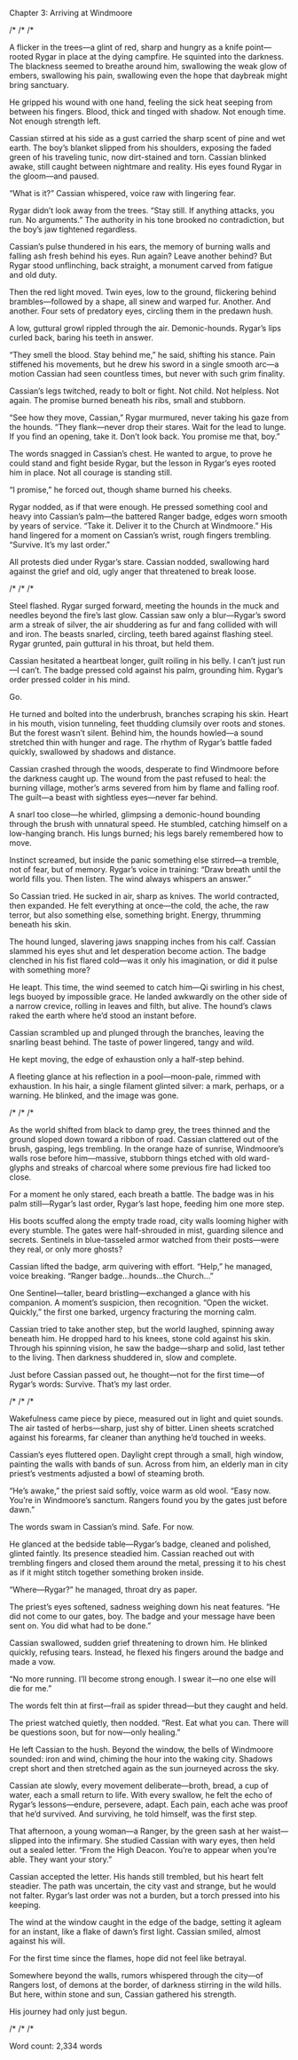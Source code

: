 Chapter 3: Arriving at Windmoore

/* /* /*

A flicker in the trees—a glint of red, sharp and hungry as a knife point—rooted Rygar in place at the dying campfire. He squinted into the darkness. The blackness seemed to breathe around him, swallowing the weak glow of embers, swallowing his pain, swallowing even the hope that daybreak might bring sanctuary.

He gripped his wound with one hand, feeling the sick heat seeping from between his fingers. Blood, thick and tinged with shadow. Not enough time. Not enough strength left.

Cassian stirred at his side as a gust carried the sharp scent of pine and wet earth. The boy’s blanket slipped from his shoulders, exposing the faded green of his traveling tunic, now dirt-stained and torn. Cassian blinked awake, still caught between nightmare and reality. His eyes found Rygar in the gloom—and paused.

“What is it?” Cassian whispered, voice raw with lingering fear.

Rygar didn’t look away from the trees. “Stay still. If anything attacks, you run. No arguments.” The authority in his tone brooked no contradiction, but the boy’s jaw tightened regardless.

Cassian’s pulse thundered in his ears, the memory of burning walls and falling ash fresh behind his eyes. Run again? Leave another behind? But Rygar stood unflinching, back straight, a monument carved from fatigue and old duty.

Then the red light moved. Twin eyes, low to the ground, flickering behind brambles—followed by a shape, all sinew and warped fur. Another. And another. Four sets of predatory eyes, circling them in the predawn hush.

A low, guttural growl rippled through the air. Demonic-hounds. Rygar’s lips curled back, baring his teeth in answer.

“They smell the blood. Stay behind me,” he said, shifting his stance. Pain stiffened his movements, but he drew his sword in a single smooth arc—a motion Cassian had seen countless times, but never with such grim finality.

Cassian’s legs twitched, ready to bolt or fight. Not child. Not helpless. Not again. The promise burned beneath his ribs, small and stubborn.

“See how they move, Cassian,” Rygar murmured, never taking his gaze from the hounds. “They flank—never drop their stares. Wait for the lead to lunge. If you find an opening, take it. Don’t look back. You promise me that, boy.”

The words snagged in Cassian’s chest. He wanted to argue, to prove he could stand and fight beside Rygar, but the lesson in Rygar’s eyes rooted him in place. Not all courage is standing still.

“I promise,” he forced out, though shame burned his cheeks.

Rygar nodded, as if that were enough. He pressed something cool and heavy into Cassian’s palm—the battered Ranger badge, edges worn smooth by years of service. “Take it. Deliver it to the Church at Windmoore.” His hand lingered for a moment on Cassian’s wrist, rough fingers trembling. “Survive. It’s my last order.”

All protests died under Rygar’s stare. Cassian nodded, swallowing hard against the grief and old, ugly anger that threatened to break loose.

/* /* /*

Steel flashed. Rygar surged forward, meeting the hounds in the muck and needles beyond the fire’s last glow. Cassian saw only a blur—Rygar’s sword arm a streak of silver, the air shuddering as fur and fang collided with will and iron. The beasts snarled, circling, teeth bared against flashing steel. Rygar grunted, pain guttural in his throat, but held them.

Cassian hesitated a heartbeat longer, guilt roiling in his belly. I can’t just run—I can’t. The badge pressed cold against his palm, grounding him. Rygar’s order pressed colder in his mind.

Go.

He turned and bolted into the underbrush, branches scraping his skin. Heart in his mouth, vision tunneling, feet thudding clumsily over roots and stones. But the forest wasn’t silent. Behind him, the hounds howled—a sound stretched thin with hunger and rage. The rhythm of Rygar’s battle faded quickly, swallowed by shadows and distance.

Cassian crashed through the woods, desperate to find Windmoore before the darkness caught up. The wound from the past refused to heal: the burning village, mother’s arms severed from him by flame and falling roof. The guilt—a beast with sightless eyes—never far behind.

A snarl too close—he whirled, glimpsing a demonic-hound bounding through the brush with unnatural speed. He stumbled, catching himself on a low-hanging branch. His lungs burned; his legs barely remembered how to move.

Instinct screamed, but inside the panic something else stirred—a tremble, not of fear, but of memory. Rygar’s voice in training: “Draw breath until the world fills you. Then listen. The wind always whispers an answer.”

So Cassian tried. He sucked in air, sharp as knives. The world contracted, then expanded. He felt everything at once—the cold, the ache, the raw terror, but also something else, something bright. Energy, thrumming beneath his skin.

The hound lunged, slavering jaws snapping inches from his calf. Cassian slammed his eyes shut and let desperation become action. The badge clenched in his fist flared cold—was it only his imagination, or did it pulse with something more?

He leapt. This time, the wind seemed to catch him—Qi swirling in his chest, legs buoyed by impossible grace. He landed awkwardly on the other side of a narrow crevice, rolling in leaves and filth, but alive. The hound’s claws raked the earth where he’d stood an instant before.

Cassian scrambled up and plunged through the branches, leaving the snarling beast behind. The taste of power lingered, tangy and wild.

He kept moving, the edge of exhaustion only a half-step behind.

A fleeting glance at his reflection in a pool—moon-pale, rimmed with exhaustion. In his hair, a single filament glinted silver: a mark, perhaps, or a warning. He blinked, and the image was gone.

/* /* /*

As the world shifted from black to damp grey, the trees thinned and the ground sloped down toward a ribbon of road. Cassian clattered out of the brush, gasping, legs trembling. In the orange haze of sunrise, Windmoore’s walls rose before him—massive, stubborn things etched with old ward-glyphs and streaks of charcoal where some previous fire had licked too close.

For a moment he only stared, each breath a battle. The badge was in his palm still—Rygar’s last order, Rygar’s last hope, feeding him one more step.

His boots scuffed along the empty trade road, city walls looming higher with every stumble. The gates were half-shrouded in mist, guarding silence and secrets. Sentinels in blue-tasseled armor watched from their posts—were they real, or only more ghosts?

Cassian lifted the badge, arm quivering with effort. “Help,” he managed, voice breaking. “Ranger badge…hounds…the Church…”

One Sentinel—taller, beard bristling—exchanged a glance with his companion. A moment’s suspicion, then recognition. “Open the wicket. Quickly,” the first one barked, urgency fracturing the morning calm.

Cassian tried to take another step, but the world laughed, spinning away beneath him. He dropped hard to his knees, stone cold against his skin. Through his spinning vision, he saw the badge—sharp and solid, last tether to the living. Then darkness shuddered in, slow and complete.

Just before Cassian passed out, he thought—not for the first time—of Rygar’s words: Survive. That’s my last order.

/* /* /*

Wakefulness came piece by piece, measured out in light and quiet sounds. The air tasted of herbs—sharp, just shy of bitter. Linen sheets scratched against his forearms, far cleaner than anything he’d touched in weeks.

Cassian’s eyes fluttered open. Daylight crept through a small, high window, painting the walls with bands of sun. Across from him, an elderly man in city priest’s vestments adjusted a bowl of steaming broth.

“He’s awake,” the priest said softly, voice warm as old wool. “Easy now. You’re in Windmoore’s sanctum. Rangers found you by the gates just before dawn.”

The words swam in Cassian’s mind. Safe. For now.

He glanced at the bedside table—Rygar’s badge, cleaned and polished, glinted faintly. Its presence steadied him. Cassian reached out with trembling fingers and closed them around the metal, pressing it to his chest as if it might stitch together something broken inside.

“Where—Rygar?” he managed, throat dry as paper.

The priest’s eyes softened, sadness weighing down his neat features. “He did not come to our gates, boy. The badge and your message have been sent on. You did what had to be done.”

Cassian swallowed, sudden grief threatening to drown him. He blinked quickly, refusing tears. Instead, he flexed his fingers around the badge and made a vow.

“No more running. I’ll become strong enough. I swear it—no one else will die for me.”

The words felt thin at first—frail as spider thread—but they caught and held.

The priest watched quietly, then nodded. “Rest. Eat what you can. There will be questions soon, but for now—only healing.”

He left Cassian to the hush. Beyond the window, the bells of Windmoore sounded: iron and wind, chiming the hour into the waking city. Shadows crept short and then stretched again as the sun journeyed across the sky.

Cassian ate slowly, every movement deliberate—broth, bread, a cup of water, each a small return to life. With every swallow, he felt the echo of Rygar’s lessons—endure, persevere, adapt. Each pain, each ache was proof that he’d survived. And surviving, he told himself, was the first step.

That afternoon, a young woman—a Ranger, by the green sash at her waist—slipped into the infirmary. She studied Cassian with wary eyes, then held out a sealed letter. “From the High Deacon. You’re to appear when you’re able. They want your story.”

Cassian accepted the letter. His hands still trembled, but his heart felt steadier. The path was uncertain, the city vast and strange, but he would not falter. Rygar’s last order was not a burden, but a torch pressed into his keeping.

The wind at the window caught in the edge of the badge, setting it agleam for an instant, like a flake of dawn’s first light. Cassian smiled, almost against his will.

For the first time since the flames, hope did not feel like betrayal.

Somewhere beyond the walls, rumors whispered through the city—of Rangers lost, of demons at the border, of darkness stirring in the wild hills. But here, within stone and sun, Cassian gathered his strength.

His journey had only just begun.

/* /* /*

Word count: 2,334 words